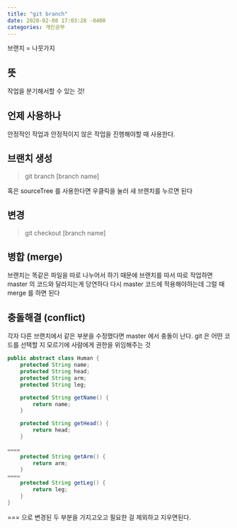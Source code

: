 ```yaml
---
title: "git branch"
date: 2020-02-08 17:03:28 -0400
categories: 개인공부
---
```



브랜치 = 나뭇가지
 
## 뜻 
작업을 분기해서할 수 있는 것!

## 언제 사용하나 
안정적인 작업과 안정적이지 않은 작업을 진행해야할 때 사용한다.

## 브랜치 생성
>git branch [branch name]

혹은 sourceTree 를 사용한다면 우클릭을 눌러 새 브렌치를 누르면 된다
 
## 변경

> git checkout [branch name]
 
## 병합 (merge)
브랜치는 똑같은 파일을 따로 나누어서 하기 때문에 브랜치를 따서 따로 작업하면 master 의 코드와 달라지는게 당연하다
다시 master 코드에 적용해야하는데 그럴 때 merge 를 하면 된다

## 충돌해결 (conflict)

각자 다른 브랜치에서 같은 부분을 수정했다면 master 에서 충돌이 난다. git 은 어떤 코드를 선택할 지 모르기에
사람에게 권한을 위임해주는 것


```java
public abstract class Human {
    protected String name;
    protected String head;
    protected String arm;
    protected String leg;

    protected String getName() {
        return name;
    }

    protected String getHead() {
        return head;
    }
    
====
    protected String getArm() {
        return arm;
    }
====
    protected String getLeg() {
        return leg;
    }
}
```

=== 으로 변경된 두 부분을 가지고오고 필요한 걸 제외하고 지우면된다.


